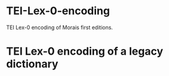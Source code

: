 # TEI-Lex-0-encoding
TEI Lex-0 encoding of Morais first editions.

# TEI Lex-0 encoding of a legacy dictionary



